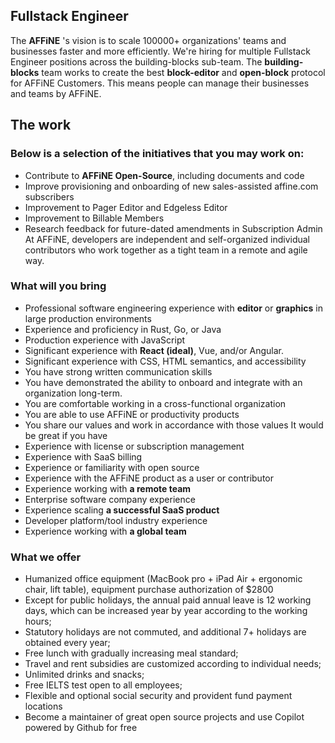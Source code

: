 ## Fullstack Engineer

The **AFFiNE** 's vision is to scale 100000+ organizations' teams and businesses faster and more efficiently.
We're hiring for multiple Fullstack Engineer positions across the building-blocks sub-team. The **building-blocks** team works to create the best **block-editor** and **open-block** protocol for AFFiNE Customers. This means people can manage their businesses and teams by AFFiNE.

## The work

### Below is a selection of the initiatives that you may work on:

-   Contribute to **AFFiNE Open-Source**, including documents and code
-   Improve provisioning and onboarding of new sales-assisted affine.com subscribers
-   Improvement to Pager Editor and Edgeless Editor
-   Improvement to Billable Members
-   Research feedback for future-dated amendments in Subscription Admin
    At AFFiNE, developers are independent and self-organized individual contributors who work together as a tight team in a remote and agile way.

### What will you bring

-   Professional software engineering experience with **editor** or **graphics** in large production environments
-   Experience and proficiency in Rust, Go, or Java
-   Production experience with JavaScript
-   Significant experience with **React (ideal)**, Vue, and/or Angular.
-   Significant experience with CSS, HTML semantics, and accessibility
-   You have strong written communication skills
-   You have demonstrated the ability to onboard and integrate with an organization long-term.
-   You are comfortable working in a cross-functional organization
-   You are able to use AFFiNE or productivity products
-   You share our values and work in accordance with those values
    It would be great if you have
-   Experience with license or subscription management
-   Experience with SaaS billing
-   Experience or familiarity with open source
-   Experience with the AFFiNE product as a user or contributor
-   Experience working with **a remote team**
-   Enterprise software company experience
-   Experience scaling **a successful SaaS product**
-   Developer platform/tool industry experience
-   Experience working with **a global team**

### What we offer

-   Humanized office equipment (MacBook pro + iPad Air + ergonomic chair, lift table), equipment purchase authorization of $2800
-   Except for public holidays, the annual paid annual leave is 12 working days, which can be increased year by year according to the working hours;
-   Statutory holidays are not commuted, and additional 7+ holidays are obtained every year;
-   Free lunch with gradually increasing meal standard;
-   Travel and rent subsidies are customized according to individual needs;
-   Unlimited drinks and snacks;
-   Free IELTS test open to all employees;
-   Flexible and optional social security and provident fund payment locations
-   Become a maintainer of great open source projects and use Copilot powered by Github for free
